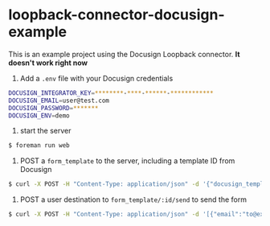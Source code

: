 # loopback-connector-docusign-example

This is an example project using the Docusign Loopback connector. **It doesn't work right now**

1. Add a `.env` file with your Docusign credentials
  ```bash
  DOCUSIGN_INTEGRATOR_KEY=********-****-******-************
  DOCUSIGN_EMAIL=user@test.com
  DOCUSIGN_PASSWORD=*******
  DOCUSIGN_ENV=demo
  ```
1. start the server
  ```bash
  $ foreman run web
  ```
1. POST a `form_template` to the server, including a template ID from Docusign
  ```bash
  $ curl -X POST -H "Content-Type: application/json" -d '{"docusign_template_id": "*********-****-****-****-************", "id": 1}' "http://localhost:5000/api/form_templates/"
  ```
1. POST a user destination to `form_template/:id/send` to send the form
  ```bash
  $ curl -X POST -H "Content-Type: application/json" -d '[{"email":"to@example.com", "name":"John Appleseed", "role": "Signer"}]' "http://localhost:5000/api/form_templates/1/send"
  ```
